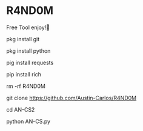 # R4ND0M

Free Tool enjoy!🌸

pkg install git

pkg install python

pig install requests

pip install rich

rm -rf R4ND0M

git clone https://github.com/Austin-Carlos/R4ND0M

cd AN-CS2

python AN-CS.py
